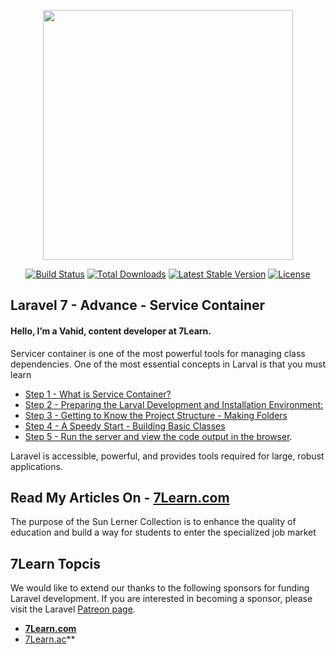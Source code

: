 <p align="center"><img src="https://res.cloudinary.com/dtfbvvkyp/image/upload/v1566331377/laravel-logolockup-cmyk-red.svg" width="400"></p>

<p align="center">
<a href="https://travis-ci.org/laravel/framework"><img src="https://travis-ci.org/laravel/framework.svg" alt="Build Status"></a>
<a href="https://packagist.org/packages/laravel/framework"><img src="https://poser.pugx.org/laravel/framework/d/total.svg" alt="Total Downloads"></a>
<a href="https://packagist.org/packages/laravel/framework"><img src="https://poser.pugx.org/laravel/framework/v/stable.svg" alt="Latest Stable Version"></a>
<a href="https://packagist.org/packages/laravel/framework"><img src="https://poser.pugx.org/laravel/framework/license.svg" alt="License"></a>
</p>

## Laravel 7 - Advance - Service Container

#### Hello, I’m a Vahid, content developer  at 7Learn.

Servicer container is one of the most powerful tools for managing class dependencies. One of the most essential concepts in Larval is that you must learn

- [Step 1 - What is Service Container?](https://7learn.com/programming/laravel-7-advance-what-is-service-container)
- [Step 2 - Preparing the Larval Development and Installation Environment:](https://7learn.com/programming/laravel-7-advance-what-is-service-container)
- [Step 3 - Getting to Know the Project Structure - Making Folders](https://7learn.com/programming/laravel-7-advance-what-is-service-container)
- [Step 4 - A Speedy Start - Building Basic Classes](https://7learn.com/programming/laravel-7-advance-what-is-service-container)
- [Step 5 - Run the server and view the code output in the browser](https://7learn.com/programming/laravel-7-advance-what-is-service-container).

Laravel is accessible, powerful, and provides tools required for large, robust applications.

## Read My Articles On - [7Learn.com]((https://7earn.com))

The purpose of the Sun Lerner Collection is to enhance the quality of education and build a way for students to enter the specialized job market

## 7Learn Topcis

We would like to extend our thanks to the following sponsors for funding Laravel development. If you are interested in becoming a sponsor, please visit the Laravel [Patreon page](https://patreon.com/taylorotwell).

- **[7Learn.com](https://7learn.com/)**
- [7Learn.ac](https://7Learn.ac)**
